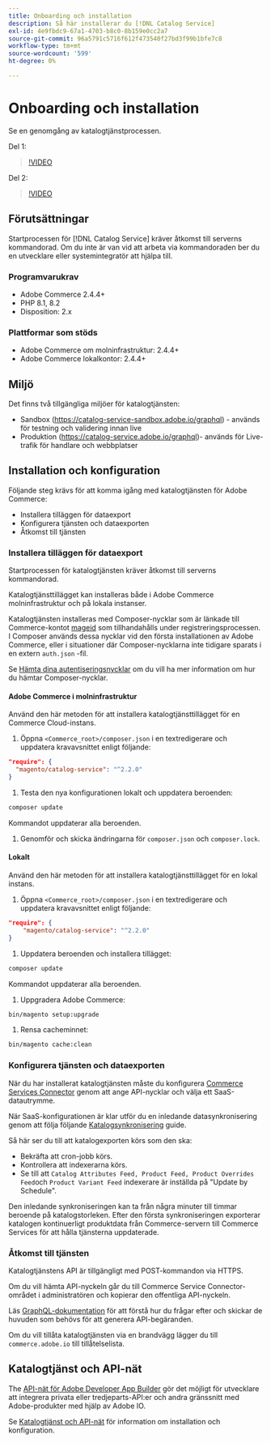 ```yaml
---
title: Onboarding och installation
description: Så här installerar du [!DNL Catalog Service]
exl-id: 4e9fbdc9-67a1-4703-b8c0-8b159e0cc2a7
source-git-commit: 96a5791c5716f612f473540f27bd3f99b1bfe7c8
workflow-type: tm+mt
source-wordcount: '599'
ht-degree: 0%

---
```


# Onboarding och installation

Se en genomgång av katalogtjänstprocessen.

Del 1:

>[!VIDEO](https://video.tv.adobe.com/v/3415599)

Del 2:

>[!VIDEO](https://video.tv.adobe.com/v/3415600)

## Förutsättningar

Startprocessen för [!DNL Catalog Service] kräver åtkomst till serverns kommandorad. Om du inte är van vid att arbeta via kommandoraden ber du en utvecklare eller systemintegratör att hjälpa till.

### Programvarukrav

- Adobe Commerce 2.4.4+
- PHP 8.1, 8.2
- Disposition: 2.x

### Plattformar som stöds

- Adobe Commerce om molninfrastruktur: 2.4.4+
- Adobe Commerce lokalkontor: 2.4.4+

## Miljö

Det finns två tillgängliga miljöer för katalogtjänsten:

- Sandbox (https://catalog-service-sandbox.adobe.io/graphql) - används för testning och validering innan live
- Produktion (https://catalog-service.adobe.io/graphql)- används för Live-trafik för handlare och webbplatser

## Installation och konfiguration

Följande steg krävs för att komma igång med katalogtjänsten för Adobe Commerce:

- Installera tilläggen för dataexport
- Konfigurera tjänsten och dataexporten
- Åtkomst till tjänsten

### Installera tilläggen för dataexport

Startprocessen för katalogtjänsten kräver åtkomst till serverns kommandorad.

Katalogtjänsttillägget kan installeras både i Adobe Commerce molninfrastruktur och på lokala instanser.

Katalogtjänsten installeras med Composer-nycklar som är länkade till Commerce-kontot [mageid](https://developer.adobe.com/commerce/marketplace/guides/sellers/profile-personal/#field-descriptions) som tillhandahålls under registreringsprocessen. I Composer används dessa nycklar vid den första installationen av Adobe Commerce, eller i situationer där Composer-nycklarna inte tidigare sparats i en extern `auth.json` -fil.

Se [Hämta dina autentiseringsnycklar](https://experienceleague.adobe.com/docs/commerce-operations/installation-guide/prerequisites/authentication-keys.html) om du vill ha mer information om hur du hämtar Composer-nycklar.

#### Adobe Commerce i molninfrastruktur

Använd den här metoden för att installera katalogtjänsttillägget för en Commerce Cloud-instans.

1. Öppna `<Commerce_root>/composer.json` i en textredigerare och uppdatera kravavsnittet enligt följande:

```json
"require": {
  "magento/catalog-service": "^2.2.0"
}
```

1. Testa den nya konfigurationen lokalt och uppdatera beroenden:

```bash
composer update
```

Kommandot uppdaterar alla beroenden.

1. Genomför och skicka ändringarna för `composer.json` och `composer.lock`.

#### Lokalt

Använd den här metoden för att installera katalogtjänsttillägget för en lokal instans.

1. Öppna `<Commerce_root>/composer.json` i en textredigerare och uppdatera kravavsnittet enligt följande:

```json
"require": {
    "magento/catalog-service": "^2.2.0"
}
```

1. Uppdatera beroenden och installera tillägget:

```bash
composer update
```

Kommandot uppdaterar alla beroenden.

1. Uppgradera Adobe Commerce:

```bash
bin/magento setup:upgrade
```

1. Rensa cacheminnet:

```bash
bin/magento cache:clean
```

### Konfigurera tjänsten och dataexporten

När du har installerat katalogtjänsten måste du konfigurera [Commerce Services Connector](https://experienceleague.adobe.com/docs/commerce-merchant-services/user-guides/integration-services/saas.html#apikey) genom att ange API-nycklar och välja ett SaaS-datautrymme.

När SaaS-konfigurationen är klar utför du en inledande datasynkronisering genom att följa följande [Katalogsynkronisering](https://experienceleague.adobe.com/docs/commerce-merchant-services/user-guides/data-services/catalog-sync.html) guide.

Så här ser du till att katalogexporten körs som den ska:

- Bekräfta att cron-jobb körs.
- Kontrollera att indexerarna körs.
- Se till att `Catalog Attributes Feed, Product Feed, Product Overrides Feed`och `Product Variant Feed` indexerare är inställda på &quot;Update by Schedule&quot;.

Den inledande synkroniseringen kan ta från några minuter till timmar beroende på katalogstorleken. Efter den första synkroniseringen exporterar katalogen kontinuerligt produktdata från Commerce-servern till Commerce Services för att hålla tjänsterna uppdaterade.

### Åtkomst till tjänsten

Katalogtjänstens API är tillgängligt med POST-kommandon via HTTPS.

Om du vill hämta API-nyckeln går du till Commerce Service Connector-området i administratören och kopierar den offentliga API-nyckeln.

Läs [GraphQL-dokumentation](https://developer.adobe.com/commerce/webapi/graphql/) för att förstå hur du frågar efter och skickar de huvuden som behövs för att generera API-begäranden.

Om du vill tillåta katalogtjänsten via en brandvägg lägger du till `commerce.adobe.io` till tillåtelselista.

## Katalogtjänst och API-nät

The [API-nät för Adobe Developer App Builder](https://developer.adobe.com/graphql-mesh-gateway/gateway/overview/) gör det möjligt för utvecklare att integrera privata eller tredjeparts-API:er och andra gränssnitt med Adobe-produkter med hjälp av Adobe IO.

Se  [Katalogtjänst och API-nät](mesh.md) för information om installation och konfiguration.

